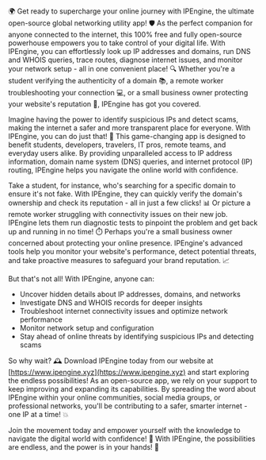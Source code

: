 🌍 Get ready to supercharge your online journey with IPEngine, the ultimate open-source global networking utility app! 🛡️ As the perfect companion for anyone connected to the internet, this 100% free and fully open-source powerhouse empowers you to take control of your digital life. With IPEngine, you can effortlessly look up IP addresses and domains, run DNS and WHOIS queries, trace routes, diagnose internet issues, and monitor your network setup - all in one convenient place! 🔍 Whether you're a student verifying the authenticity of a domain 📚, a remote worker troubleshooting your connection 💻, or a small business owner protecting your website's reputation 👥, IPEngine has got you covered.

Imagine having the power to identify suspicious IPs and detect scams, making the internet a safer and more transparent place for everyone. With IPEngine, you can do just that! 🚀 This game-changing app is designed to benefit students, developers, travelers, IT pros, remote teams, and everyday users alike. By providing unparalleled access to IP address information, domain name system (DNS) queries, and internet protocol (IP) routing, IPEngine helps you navigate the online world with confidence.

Take a student, for instance, who's searching for a specific domain to ensure it's not fake. With IPEngine, they can quickly verify the domain's ownership and check its reputation - all in just a few clicks! 📊 Or picture a remote worker struggling with connectivity issues on their new job. IPEngine lets them run diagnostic tests to pinpoint the problem and get back up and running in no time! ⏱️ Perhaps you're a small business owner concerned about protecting your online presence. IPEngine's advanced tools help you monitor your website's performance, detect potential threats, and take proactive measures to safeguard your brand reputation. 📈

But that's not all! With IPEngine, anyone can:

* Uncover hidden details about IP addresses, domains, and networks
* Investigate DNS and WHOIS records for deeper insights
* Troubleshoot internet connectivity issues and optimize network performance
* Monitor network setup and configuration
* Stay ahead of online threats by identifying suspicious IPs and detecting scams

So why wait? 🕰️ Download IPEngine today from our website at [https://www.ipengine.xyz](https://www.ipengine.xyz) and start exploring the endless possibilities! As an open-source app, we rely on your support to keep improving and expanding its capabilities. By spreading the word about IPEngine within your online communities, social media groups, or professional networks, you'll be contributing to a safer, smarter internet - one IP at a time! 💥

Join the movement today and empower yourself with the knowledge to navigate the digital world with confidence! 💪 With IPEngine, the possibilities are endless, and the power is in your hands! 🌟